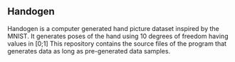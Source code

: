 Handogen
--------

Handogen is a computer generated hand picture dataset inspired by the MNIST. 
It generates poses of the hand using 10 degrees of freedom having values in [0;1]
This repository contains the source files of the program that generates data
as long as pre-generated data samples.
